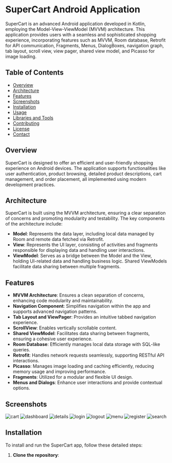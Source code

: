 # SuperCart Android Application

SuperCart is an advanced Android application developed in Kotlin, employing the Model-View-ViewModel (MVVM) architecture. This application provides users with a seamless and sophisticated shopping experience, incorporating features such as MVVM, Room database, Retrofit for API communication, Fragments, Menus, DialogBoxes, navigation graph, tab layout, scroll view, view pager, shared view model, and Picasso for image loading.

## Table of Contents
- [Overview](#overview)
- [Architecture](#architecture)
- [Features](#features)
- [Screenshots](#screenshots)
- [Installation](#installation)
- [Usage](#usage)
- [Libraries and Tools](#libraries-and-tools)
- [Contributing](#contributing)
- [License](#license)
- [Contact](#contact)

## Overview
SuperCart is designed to offer an efficient and user-friendly shopping experience on Android devices. The application supports functionalities like user authentication, product browsing, detailed product descriptions, cart management, and order placement, all implemented using modern development practices.

## Architecture
SuperCart is built using the MVVM architecture, ensuring a clear separation of concerns and promoting modularity and testability. The key components of the architecture include:

- **Model**: Represents the data layer, including local data managed by Room and remote data fetched via Retrofit.
- **View**: Represents the UI layer, consisting of activities and fragments responsible for displaying data and handling user interactions.
- **ViewModel**: Serves as a bridge between the Model and the View, holding UI-related data and handling business logic. Shared ViewModels facilitate data sharing between multiple fragments.

## Features
- **MVVM Architecture**: Ensures a clean separation of concerns, enhancing code modularity and maintainability.
- **Navigation Component**: Simplifies navigation within the app and supports advanced navigation patterns.
- **Tab Layout and ViewPager**: Provides an intuitive tabbed navigation experience.
- **ScrollView**: Enables vertically scrollable content.
- **Shared ViewModel**: Facilitates data sharing between fragments, ensuring a cohesive user experience.
- **Room Database**: Efficiently manages local data storage with SQL-like queries.
- **Retrofit**: Handles network requests seamlessly, supporting RESTful API interactions.
- **Picasso**: Manages image loading and caching efficiently, reducing memory usage and improving performance.
- **Fragments**: Utilized for a modular and flexible UI design.
- **Menus and Dialogs**: Enhance user interactions and provide contextual options.

## Screenshots
![cart](https://github.com/user-attachments/assets/11db39f0-381e-4c6e-8a68-20a2abe3a7f8)
![dashboard](https://github.com/user-attachments/assets/6d8c3e27-d44f-426b-ba64-4e98ce3a6cc8)
![details](https://github.com/user-attachments/assets/7607f212-e3f7-4bd1-93aa-79711c3a4a76)
![login](https://github.com/user-attachments/assets/a4effc95-726c-429b-b544-7cbe28489d8b)
![logout](https://github.com/user-attachments/assets/8886ff06-f304-47d8-9c88-b3766f6e88f4)
![menu](https://github.com/user-attachments/assets/069ea198-e362-426b-8b70-de24bd5b231a)
![register](https://github.com/user-attachments/assets/ff67df78-84c0-4af8-8f21-4d9cd4737461)
![search](https://github.com/user-attachments/assets/559204a5-01cd-4845-bd86-b01bf8f2505d)


## Installation

To install and run the SuperCart app, follow these detailed steps:

1. **Clone the repository**:
   ```bash
